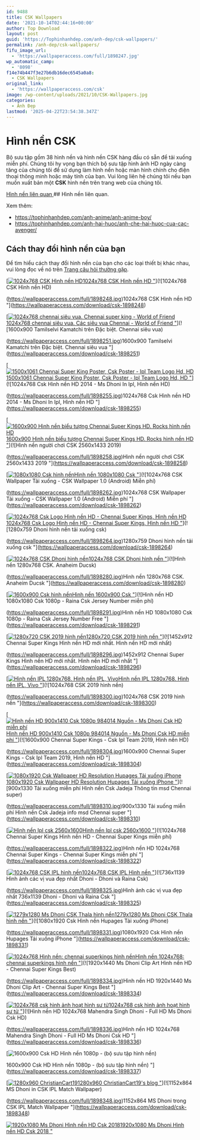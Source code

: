 ```yaml
---
id: 9488
title: CSK Wallpapers
date: '2021-10-14T02:44:16+00:00'
author: Top Download
layout: post
guid: 'https://Tophinhanhdep.com/anh-dep/csk-wallpapers/'
permalink: /anh-dep/csk-wallpapers/
fifu_image_url:
  - 'https://wallpaperaccess.com/full/1898247.jpg'
wp_automatic_camp:
  - '8098'
f14e74b447f3e27b6db16dec6545a0a8:
  - CSK Wallpapers
original_link:
  - 'https://wallpaperaccess.com/csk'
image: /wp-content/uploads/2021/10/CSK-Wallpapers.jpg
categories:
  - Ảnh Đẹp
lastmod: '2025-04-22T23:54:38.347Z'
---
```

# Hình nền CSK

Bộ sưu tập gồm 38 hình nền và hình nền CSK hàng đầu có sẵn để tải xuống miễn phí. Chúng tôi hy vọng bạn thích bộ sưu tập hình ảnh HD ngày càng tăng của chúng tôi để sử dụng làm hình nền hoặc màn hình chính cho điện thoại thông minh hoặc máy tính của bạn. Vui lòng liên hệ chúng tôi nếu bạn muốn xuất bản một **CSK** hình nền trên trang web của chúng tôi.

[Hình nền liên quan ](#related) ## Hình nền liên quan.

   
 Xem thêm:

   
- <https://tophinhanhdep.com/anh-anime/anh-anime-boy/>
- <https://tophinhanhdep.com/anh-hai-huoc/anh-che-hai-huoc-cua-cac-avenger/>

## Cách thay đổi hình nền của bạn

Để tìm hiểu cách thay đổi hình nền của bạn cho các loại thiết bị khác nhau, vui lòng đọc về nó trên [Trang câu hỏi thường gặp](https://tophinhanhdep.com/faq/).

  
[[![1024x768 CSK Hình nền HD](https://wallpaperaccess.com/full/1898247.jpg)1024x768 CSK Hình nền HD "](https://wallpaperaccess.com/download/csk-1898247)](![1024x768 CSK Hình nền HD)

(https://wallpaperaccess.com/full/1898248.jpg)1024x768 CSK Hình nền HD "](https://wallpaperaccess.com/download/csk-1898248)

[[![1024x768 chennai siêu vua.  Chennai super king - World of Friend](https://wallpaperaccess.com/full/1898250.jpg)1024x768 chennai siêu vua. Các siêu vua Chennai - World of Friend "](https://wallpaperaccess.com/download/csk-1898250)](![1600x900 Tamilselvi Kamatchi trên Đặc biệt.  Chennai siêu vua)

(https://wallpaperaccess.com/full/1898251.jpg)1600x900 Tamilselvi Kamatchi trên Đặc biệt. Chennai siêu vua "](https://wallpaperaccess.com/download/csk-1898251)

[[![1500x1061 Chennai Super King Poster, Csk Poster - Ipl Team Logo Hd, HD](https://wallpaperaccess.com/full/1898253.jpg)1500x1061 Chennai Super King Poster, Csk Poster - Ipl Team Logo Hd, HD "](https://wallpaperaccess.com/download/csk-1898253)](![1024x768 Csk Hình nền HD 2014 - Ms Dhoni In Ipl, Hình nền HD)

(https://wallpaperaccess.com/full/1898255.jpg)1024x768 Csk Hình nền HD 2014 - Ms Dhoni In Ipl, Hình nền HD "](https://wallpaperaccess.com/download/csk-1898255)

[[![1600x900 Hình nền biểu tượng Chennai Super Kings HD.  Rocks hình nền HD](https://wallpaperaccess.com/full/1898257.jpg)1600x900 Hình nền biểu tượng Chennai Super Kings HD. Rocks hình nền HD "](https://wallpaperaccess.com/download/csk-1898257)](![Hình nền người chơi CSK 2560x1433 2019)

(https://wallpaperaccess.com/full/1898258.jpg)Hình nền người chơi CSK 2560x1433 2019 "](https://wallpaperaccess.com/download/csk-1898258)

[[![1080x1080 Csk hình nền](https://wallpaperaccess.com/full/1898260.jpg)Hình nền 1080x1080 Csk "](https://wallpaperaccess.com/download/csk-1898260)](![1024x768 CSK Wallpaper Tải xuống - CSK Wallpaper 1.0 (Android) Miễn phí)

(https://wallpaperaccess.com/full/1898262.jpg)1024x768 CSK Wallpaper Tải xuống - CSK Wallpaper 1.0 (Android) Miễn phí "](https://wallpaperaccess.com/download/csk-1898262)

[[![1024x768 Csk Logo Hình nền HD - Chennai Super Kings, Hình nền HD](https://wallpaperaccess.com/full/1898263.jpg)1024x768 Csk Logo Hình nền HD - Chennai Super Kings, Hình nền HD "](https://wallpaperaccess.com/download/csk-1898263)](![1280x759 Dhoni hình nền tải xuống csk)

(https://wallpaperaccess.com/full/1898264.jpg)1280x759 Dhoni hình nền tải xuống csk "](https://wallpaperaccess.com/download/csk-1898264)

[[![1024x768 CSK Dhoni hình nền](https://wallpaperaccess.com/full/1898279.jpg)1024x768 CSK Dhoni hình nền "](https://wallpaperaccess.com/download/csk-1898279)](![Hình nền 1280x768 CSK.  Anaheim Ducsk)

(https://wallpaperaccess.com/full/1898280.jpg)Hình nền 1280x768 CSK. Anaheim Ducsk "](https://wallpaperaccess.com/download/csk-1898280)

[[![1600x900 Csk hình nền](https://wallpaperaccess.com/full/1898285.jpg)Hình nền 1600x900 Csk "](https://wallpaperaccess.com/download/csk-1898285)](![Hình nền HD 1080x1080 Csk 1080p - Raina Csk Jersey Number miễn phí)

(https://wallpaperaccess.com/full/1898291.jpg)Hình nền HD 1080x1080 Csk 1080p - Raina Csk Jersey Number Free "](https://wallpaperaccess.com/download/csk-1898291)

[[![1280x720 CSK 2019 hình nền](https://wallpaperaccess.com/full/1898292.jpg)1280x720 CSK 2019 hình nền "](https://wallpaperaccess.com/download/csk-1898292)](![1452x912 Chennai Super Kings Hình nền HD mới nhất.  Hình nền HD mới nhất)

(https://wallpaperaccess.com/full/1898296.jpg)1452x912 Chennai Super Kings Hình nền HD mới nhất. Hình nền HD mới nhất "](https://wallpaperaccess.com/download/csk-1898296)

[[![Hình nền IPL 1280x768.  Hình nền IPL, Vivo](https://wallpaperaccess.com/full/1898299.jpg)Hình nền IPL 1280x768. Hình nền IPL, Vivo "](https://wallpaperaccess.com/download/csk-1898299)](![1024x768 CSK 2019 hình nền)

(https://wallpaperaccess.com/full/1898300.jpg)1024x768 CSK 2019 hình nền "](https://wallpaperaccess.com/download/csk-1898300)

[[![Hình nền HD 900x1410 Csk 1080p 984014 Nguồn - Ms Dhoni Csk HD miễn phí](https://wallpaperaccess.com/full/1898301.png)Hình nền HD 900x1410 Csk 1080p 984014 Nguồn - Ms Dhoni Csk HD miễn phí "](https://wallpaperaccess.com/download/csk-1898301)](![1600x900 Chennai Super Kings - Csk Ipl Team 2019, Hình nền HD)

(https://wallpaperaccess.com/full/1898304.jpg)1600x900 Chennai Super Kings - Csk Ipl Team 2019, Hình nền HD "](https://wallpaperaccess.com/download/csk-1898304)

[[![1080x1920 Csk Wallpaper HD Resolution Hupages Tải xuống iPhone](https://wallpaperaccess.com/full/1898306.jpg)1080x1920 Csk Wallpaper HD Resolution Hupages Tải xuống iPhone "](https://wallpaperaccess.com/download/csk-1898306)](![900x1330 Tải xuống miễn phí Hình nền Csk Jadeja Thông tin msd Chennai super)

(https://wallpaperaccess.com/full/1898310.jpg)900x1330 Tải xuống miễn phí Hình nền Csk Jadeja info msd Chennai super "](https://wallpaperaccess.com/download/csk-1898310)

[[![Hình nền Ipl csk 2560x1600](https://wallpaperaccess.com/full/1898317.jpg)Hình nền Ipl csk 2560x1600 "](https://wallpaperaccess.com/download/csk-1898317)](![1024x768 Chennai Super Kings Hình nền HD - Chennai Super Kings miễn phí)

(https://wallpaperaccess.com/full/1898322.jpg)Hình nền HD 1024x768 Chennai Super Kings - Chennai Super Kings miễn phí "](https://wallpaperaccess.com/download/csk-1898322)

[[![1024x768 CSK IPL hình nền](https://wallpaperaccess.com/full/1898324.jpg)1024x768 CSK IPL Hình nền "](https://wallpaperaccess.com/download/csk-1898324)](![736x1139 Hình ảnh các vị vua đẹp nhất Dhoni - Dhoni và Raina Csk)

(https://wallpaperaccess.com/full/1898325.jpg)Hình ảnh các vị vua đẹp nhất 736x1139 Dhoni - Dhoni và Raina Csk "](https://wallpaperaccess.com/download/csk-1898325)

[[![1279x1280 Ms Dhoni CSK Thala hình nền](https://wallpaperaccess.com/full/1898329.jpg)1279x1280 Ms Dhoni CSK Thala hình nền "](https://wallpaperaccess.com/download/csk-1898329)](![1080x1920 Csk Hình nền Hupages Tải xuống iPhone)

(https://wallpaperaccess.com/full/1898331.jpg)1080x1920 Csk Hình nền Hupages Tải xuống iPhone "](https://wallpaperaccess.com/download/csk-1898331)

[[![1024x768 Hình nền: chennai superkings hình nền](https://wallpaperaccess.com/full/1898333.jpg)Hình nền 1024x768: chennai superkings hình nền "](https://wallpaperaccess.com/download/csk-1898333)](![1920x1440 Ms Dhoni Clip Art Hình nền HD - Chennai Super Kings Best)

(https://wallpaperaccess.com/full/1898334.jpg)Hình nền HD 1920x1440 Ms Dhoni Clip Art - Chennai Super Kings Best "](https://wallpaperaccess.com/download/csk-1898334)

[[![1024x768 csk hình ảnh hoạt hình sư tử](https://wallpaperaccess.com/full/1898335.jpg)1024x768 csk hình ảnh hoạt hình sư tử "](https://wallpaperaccess.com/download/csk-1898335)](![Hình nền HD 1024x768 Mahendra Singh Dhoni - Full HD Ms Dhoni Csk HD)

(https://wallpaperaccess.com/full/1898336.jpg)Hình nền HD 1024x768 Mahendra Singh Dhoni - Full HD Ms Dhoni Csk HD "](https://wallpaperaccess.com/download/csk-1898336)

[![1600x900 Csk HD Hình nền 1080p - (bộ sưu tập hình nền)](https://wallpaperaccess.com/full/1898337.jpg)

1600x900 Csk HD Hình nền 1080p - (bộ sưu tập hình nền) "](https://wallpaperaccess.com/download/csk-1898337)

[[![1280x960 ChristianCart19](https://wallpaperaccess.com/full/1898347.jpg)1280x960 ChristianCart19's blog "](https://wallpaperaccess.com/download/csk-1898347)](![1152x864 MS Dhoni in CSK IPL Match Wallpaper)

(https://wallpaperaccess.com/full/1898348.jpg)1152x864 MS Dhoni trong CSK IPL Match Wallpaper "](https://wallpaperaccess.com/download/csk-1898348)

[![1920x1080 Ms Dhoni Hình nền HD Csk 2018](https://wallpaperaccess.com/full/1898349.jpg)1920x1080 Ms Dhoni Hình nền HD Csk 2018 "](https://wallpaperaccess.com/download/csk-1898349)
